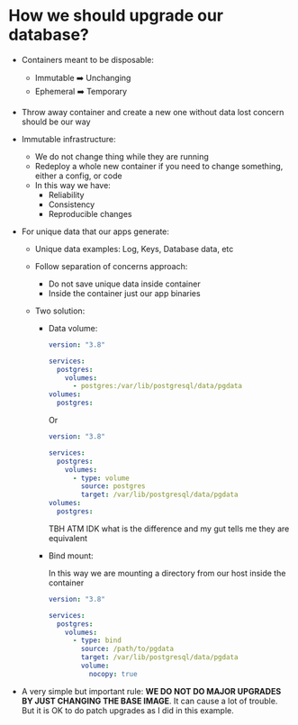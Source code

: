 # How we should upgrade our database?

- Containers meant to be disposable:
  - Immutable :arrow_right: Unchanging
  - Ephemeral :arrow_right: Temporary
- Throw away container and create a new one without data lost concern should be our way
- Immutable infrastructure:
  - We do not change thing while they are running
  - Redeploy a whole new container if you need to change something, either a config, or code
  - In this way we have:
    - Reliability
    - Consistency
    - Reproducible changes
- For unique data that our apps generate:

  - Unique data examples: Log, Keys, Database data, etc
  - Follow separation of concerns approach:
    - Do not save unique data inside container
    - Inside the container just our app binaries
  - Two solution:

    - Data volume:

      ```yml
      version: "3.8"

      services:
        postgres:
          volumes:
            - postgres:/var/lib/postgresql/data/pgdata
      volumes:
        postgres:
      ```

      Or

      ```yml
      version: "3.8"

      services:
        postgres:
          volumes:
            - type: volume
              source: postgres
              target: /var/lib/postgresql/data/pgdata
      volumes:
        postgres:
      ```

      TBH ATM IDK what is the difference and my gut tells me they are equivalent

    - Bind mount:

      In this way we are mounting a directory from our host inside the container

      ```yml
      version: "3.8"

      services:
        postgres:
          volumes:
            - type: bind
              source: /path/to/pgdata
              target: /var/lib/postgresql/data/pgdata
              volume:
                nocopy: true
      ```

- A very simple but important rule: **WE DO NOT DO MAJOR UPGRADES BY JUST CHANGING THE BASE IMAGE**. It can cause a lot of trouble. But it is OK to do patch upgrades as I did in this example.
